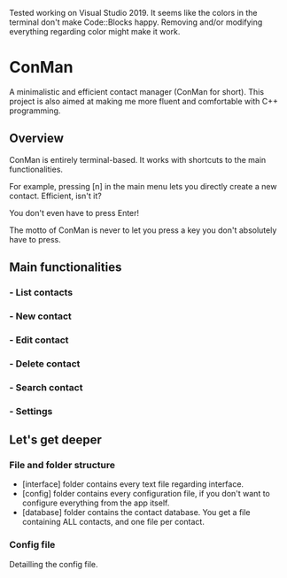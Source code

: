 Tested working on Visual Studio 2019.
It seems like the colors in the terminal don't make Code::Blocks happy. Removing and/or modifying everything regarding color might make it work.

# ConMan
A minimalistic and efficient contact manager (ConMan for short). 
This project is also aimed at making me more fluent and comfortable with C++ programming.

## Overview
ConMan is entirely terminal-based. It works with shortcuts to the main functionalities.

For example, pressing [n] in the main menu lets you directly create a new contact.
Efficient, isn't it?

You don't even have to press Enter!

The motto of ConMan is never to let you press a key you don't absolutely have to press.


## Main functionalities
### - List contacts ###
### - New contact
### - Edit contact
### - Delete contact
### - Search contact
### - Settings

## Let's get deeper

### File and folder structure
- [interface] folder contains every text file regarding interface.
- [config] folder contains every configuration file, if you don't want to configure everything from the app itself.
- [database] folder contains the contact database. You get a file containing ALL contacts, and one file per contact.

### Config file
Detailling the config file.
